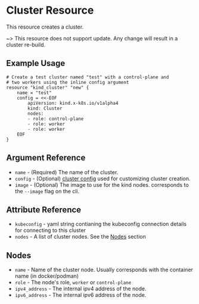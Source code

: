 # Cluster Resource

This resource creates a cluster.

~> This resource does not support update. Any change will result in a cluster re-build.

## Example Usage

```hcl
# Create a test cluster named "test" with a control-plane and
# two workers using the inline config argument
resource "kind_cluster" "new" {
	name = "test"
	config = <<-EOF
        apiVersion: kind.x-k8s.io/v1alpha4
        kind: Cluster
        nodes:
        - role: control-plane
        - role: worker
        - role: worker
	EOF
}
```

## Argument Reference

* `name` - (Required) The name of the cluster.
* `config` - (Optional) [cluster config](https://www.terraform.io/docs/registry/providers/docs.html) used for customizing cluster creation.
* `image` - (Optional) The image to use for the kind nodes. corresponds to the `--image` flag on the cli.

## Attribute Reference

* `kubeconfig` - yaml string contianing the kubeconfig connection details for connecting to this cluster
* `nodes` - A list of cluster nodes. See the [Nodes](#nodes) section

## Nodes

* `name` - Name of the cluster node. Usually corresponds with the container name (in docker/podman)
* `role` - The node's role, `worker` or `control-plane`
* `ipv4_address` - The internal ipv4 address of the node.
* `ipv6_address` - The internal ipv6 address of the node.

